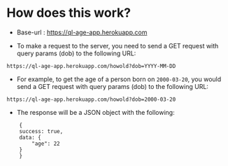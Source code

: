 # How does this work?

- Base-url : https://ql-age-app.herokuapp.com


- To make a request to the server, you need to send a GET request with query params  (dob) to the following URL:

```https://ql-age-app.herokuapp.com/howold?dob=YYYY-MM-DD```

- For example, to get the age of a person born on `2000-03-20`, you would send a GET request  with query params  (dob) to the following URL:

```https://ql-age-app.herokuapp.com/howold?dob=2000-03-20```

- The response will be a JSON object with the following:

```{
    {
    success: true,
    data: {
        "age": 22
    }
    }
```